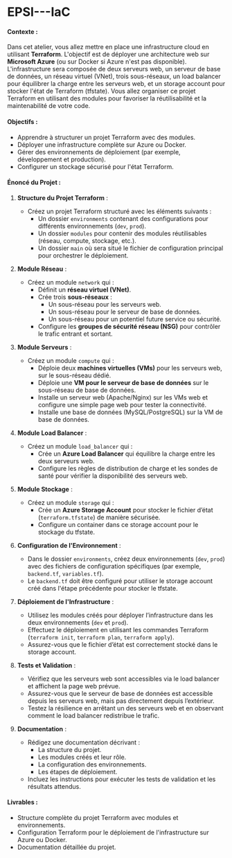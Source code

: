 # EPSI---IaC

#### **Contexte :**
Dans cet atelier, vous allez mettre en place une infrastructure cloud en utilisant **Terraform**. L'objectif est de déployer une architecture web sur **Microsoft Azure** (ou sur Docker si Azure n'est pas disponible). L'infrastructure sera composée de deux serveurs web, un serveur de base de données, un réseau virtuel (VNet), trois sous-réseaux, un load balancer pour équilibrer la charge entre les serveurs web, et un storage account pour stocker l'état de Terraform (tfstate). Vous allez organiser ce projet Terraform en utilisant des modules pour favoriser la réutilisabilité et la maintenabilité de votre code.

#### **Objectifs :**
- Apprendre à structurer un projet Terraform avec des modules.
- Déployer une infrastructure complète sur Azure ou Docker.
- Gérer des environnements de déploiement (par exemple, développement et production).
- Configurer un stockage sécurisé pour l'état Terraform.

#### **Énoncé du Projet :**

1. **Structure du Projet Terraform** :
   - Créez un projet Terraform structuré avec les éléments suivants :
     - Un dossier `environments` contenant des configurations pour différents environnements (`dev`, `prod`).
     - Un dossier `modules` pour contenir des modules réutilisables (réseau, compute, stockage, etc.).
     - Un dossier `main` où sera situé le fichier de configuration principal pour orchestrer le déploiement.

2. **Module Réseau** :
   - Créez un module `network` qui :
     - Définit un **réseau virtuel (VNet)**.
     - Crée trois **sous-réseaux** :
       - Un sous-réseau pour les serveurs web.
       - Un sous-réseau pour le serveur de base de données.
       - Un sous-réseau pour un potentiel future service ou sécurité.
     - Configure les **groupes de sécurité réseau (NSG)** pour contrôler le trafic entrant et sortant.

3. **Module Serveurs** :
   - Créez un module `compute` qui :
     - Déploie deux **machines virtuelles (VMs)** pour les serveurs web, sur le sous-réseau dédié.
     - Déploie une **VM pour le serveur de base de données** sur le sous-réseau de base de données.
     - Installe un serveur web (Apache/Nginx) sur les VMs web et configure une simple page web pour tester la connectivité.
     - Installe une base de données (MySQL/PostgreSQL) sur la VM de base de données.

4. **Module Load Balancer** :
   - Créez un module `load_balancer` qui :
     - Crée un **Azure Load Balancer** qui équilibre la charge entre les deux serveurs web.
     - Configure les règles de distribution de charge et les sondes de santé pour vérifier la disponibilité des serveurs web.

5. **Module Stockage** :
   - Créez un module `storage` qui :
     - Crée un **Azure Storage Account** pour stocker le fichier d’état (`terraform.tfstate`) de manière sécurisée.
     - Configure un container dans ce storage account pour le stockage du tfstate.

6. **Configuration de l'Environnement** :
   - Dans le dossier `environments`, créez deux environnements (`dev`, `prod`) avec des fichiers de configuration spécifiques (par exemple, `backend.tf`, `variables.tf`).
   - Le `backend.tf` doit être configuré pour utiliser le storage account créé dans l'étape précédente pour stocker le tfstate.

7. **Déploiement de l'Infrastructure** :
   - Utilisez les modules créés pour déployer l’infrastructure dans les deux environnements (`dev` et `prod`).
   - Effectuez le déploiement en utilisant les commandes Terraform (`terraform init`, `terraform plan`, `terraform apply`).
   - Assurez-vous que le fichier d’état est correctement stocké dans le storage account.

8. **Tests et Validation** :
   - Vérifiez que les serveurs web sont accessibles via le load balancer et affichent la page web prévue.
   - Assurez-vous que le serveur de base de données est accessible depuis les serveurs web, mais pas directement depuis l’extérieur.
   - Testez la résilience en arrêtant un des serveurs web et en observant comment le load balancer redistribue le trafic.

9. **Documentation** :
   - Rédigez une documentation décrivant :
     - La structure du projet.
     - Les modules créés et leur rôle.
     - La configuration des environnements.
     - Les étapes de déploiement.
   - Incluez les instructions pour exécuter les tests de validation et les résultats attendus.

#### **Livrables :**
- Structure complète du projet Terraform avec modules et environnements.
- Configuration Terraform pour le déploiement de l'infrastructure sur Azure ou Docker.
- Documentation détaillée du projet.
